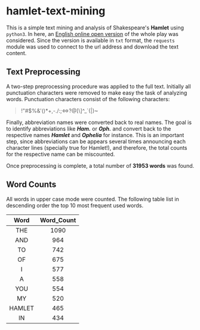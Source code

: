 # hamlet-text-mining

This is a simple text mining and analysis of Shakespeare's **Hamlet** using `python3`. In here, an [English online open version](http://erdani.com/tdpl/hamlet.txt) of the whole play was considered. Since the version is available in `txt` format, the `requests` module was used to connect to the url address and download the text content.
 



## Text Preprocessing

A two-step preprocessing procedure was applied to the full text. Initially all punctuation characters were removed to make easy the task of analyzing words. Punctuation characters consist of the following characters:
> !"#$%&\'()*+,-./:;<=>?@[\\]^_`{|}~

Finally, abbreviation names were converted back to real names. The goal is to identify abbreviations like **_Ham._** or **_Oph._** and convert back to the respective names **_Hamlet_** and **_Ophelia_** for instance. This is an important step, since abbreviations can be appears several times announcing each character lines (specially true for Hamlet!), and therefore, the total counts for the respective name can be miscounted.

Once preprocessing is complete, a total number of **31953 words** was found.



## Word Counts
All words in upper case mode were counted. The following table list in descending order the top 10 most frequent used words.


Word   | Word_Count
:------: | :---------:
THE        | 1090
AND        |  964
TO         |  742
OF         |  675
I          |  577
A          |  558
YOU        |  554
MY         |  520
HAMLET     |  465
IN         |  434
